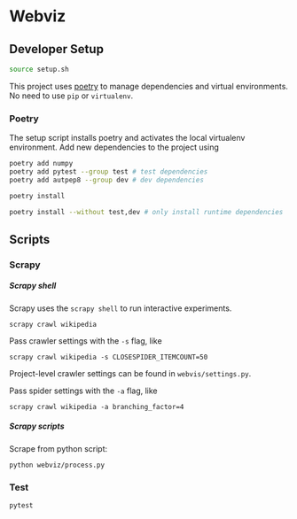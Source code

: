 # Webviz

## Developer Setup

```sh
source setup.sh
```

This project uses [poetry](https://python-poetry.org/docs/) to manage dependencies and virtual environments. No need to use `pip` or `virtualenv`.

### Poetry

The setup script installs poetry and activates the local virtualenv environment. Add new dependencies to the project using

```sh
poetry add numpy
poetry add pytest --group test # test dependencies
poetry add autpep8 --group dev # dev dependencies

poetry install

poetry install --without test,dev # only install runtime dependencies
```

## Scripts

### Scrapy

##### Scrapy shell

Scrapy uses the `scrapy shell` to run interactive experiments.

```
scrapy crawl wikipedia
```

Pass crawler settings with the `-s` flag, like

```
scrapy crawl wikipedia -s CLOSESPIDER_ITEMCOUNT=50
```

Project-level crawler settings can be found in `webvis/settings.py`.

Pass spider settings with the `-a` flag, like

```
scrapy crawl wikipedia -a branching_factor=4
```

##### Scrapy scripts

Scrape from python script:

```
python webviz/process.py
```

### Test

```sh
pytest
```
